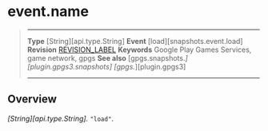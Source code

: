 # event.name

> --------------------- ------------------------------------------------------------------------------------------
> __Type__              [String][api.type.String]
> __Event__             [load][snapshots.event.load]
> __Revision__          [REVISION_LABEL](REVISION_URL)
> __Keywords__          Google Play Games Services, game network, gpgs
> __See also__          [gpgs.snapshots.*][plugin.gpgs3.snapshots]
>                       [gpgs.*][plugin.gpgs3]
> --------------------- ------------------------------------------------------------------------------------------

## Overview

_[String][api.type.String]._ `"load"`.